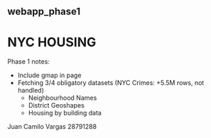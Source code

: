 ## webapp_phase1

# NYC HOUSING

Phase 1 notes:
* Include gmap in page
* Fetching 3/4 obligatory datasets
   (NYC Crimes: +5.5M rows, not handled)
  * Neighbourhood Names
  * District Geoshapes
  * Housing by building data

Juan Camilo Vargas
28791288